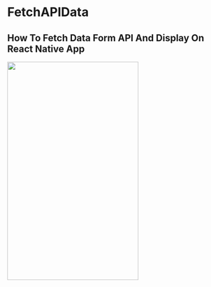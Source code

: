 # FetchAPIData
 <h2>How To Fetch Data Form API And Display On React Native App</h2>
 <img src="https://user-images.githubusercontent.com/66868015/128608248-2873c58e-d307-415e-900b-c76ca8c6aaf2.PNG" width="300" height="500">
